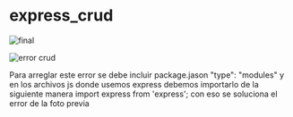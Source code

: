 # express_crud
![final](https://user-images.githubusercontent.com/97038060/196572471-832cadea-c7b5-440a-9560-95d377a50e61.png)




![error crud](https://user-images.githubusercontent.com/97038060/196562157-5e88f2e1-af95-445e-96a3-162c07e10f3e.png)

Para arreglar este error se debe incluir package.jason "type": "modules" y en los archivos js donde usemos express
debemos importarlo de la siguiente manera import express from 'express'; con eso se soluciona el error de la foto previa
